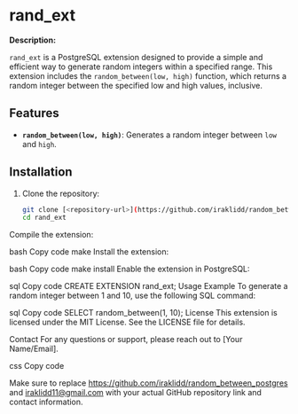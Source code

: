 # rand_ext

**Description:**

`rand_ext` is a PostgreSQL extension designed to provide a simple and efficient way to generate random integers within a specified range. This extension includes the `random_between(low, high)` function, which returns a random integer between the specified low and high values, inclusive.

## Features

- **`random_between(low, high)`**: Generates a random integer between `low` and `high`. 

## Installation

1. Clone the repository:
   ```bash
   git clone [<repository-url>](https://github.com/iraklidd/random_between_postgres)
   cd rand_ext
Compile the extension:

bash
Copy code
make
Install the extension:

bash
Copy code
make install
Enable the extension in PostgreSQL:

sql
Copy code
CREATE EXTENSION rand_ext;
Usage Example
To generate a random integer between 1 and 10, use the following SQL command:

sql
Copy code
SELECT random_between(1, 10);
License
This extension is licensed under the MIT License. See the LICENSE file for details.

Contact
For any questions or support, please reach out to [Your Name/Email].

css
Copy code

Make sure to replace https://github.com/iraklidd/random_between_postgres and iraklidd11@gmail.com with your actual GitHub repository link and contact information.
